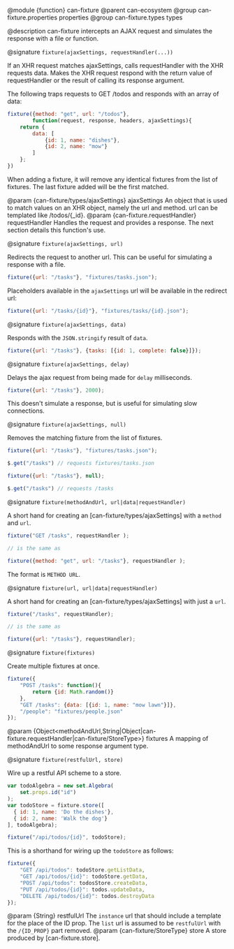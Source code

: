 @module {function} can-fixture
@parent can-ecosystem
@group can-fixture.properties properties
@group can-fixture.types types

@description can-fixture intercepts an AJAX request and simulates the response with a file or function.

@signature `fixture(ajaxSettings, requestHandler(...))`

If an XHR request matches ajaxSettings, calls requestHandler with the XHR requests data. Makes the XHR request respond with the return value of requestHandler or the result of calling its response argument.

The following traps requests to GET /todos and responds with an array of data:

```js
fixture({method: "get", url: "/todos"},
        function(request, response, headers, ajaxSettings){
    return {
        data: [
            {id: 1, name: "dishes"},
            {id: 2, name: "mow"}
        ]
    };
})
```

When adding a fixture, it will remove any identical fixtures from the list of fixtures. The last fixture added will be the first matched.

  @param {can-fixture/types/ajaxSettings} ajaxSettings An object that is used to match values on an XHR object, namely the url and method. url can be templated like /todos/{_id}.
  @param {can-fixture.requestHandler} requestHandler Handles the request and provides a response. The next section details this function's use.

@signature `fixture(ajaxSettings, url)`

Redirects the request to another url.  This can be useful for simulating a response with a file.

```js
fixture({url: "/tasks"}, "fixtures/tasks.json");
```

Placeholders available in the `ajaxSettings` url will be available in the redirect url:

```js
fixture({url: "/tasks/{id}"}, "fixtures/tasks/{id}.json");
```

@signature `fixture(ajaxSettings, data)`

Responds with the `JSON.stringify` result of `data`.

```js
fixture({url: "/tasks"}, {tasks: [{id: 1, complete: false}]});
```

@signature `fixture(ajaxSettings, delay)`

Delays the ajax request from being made for `delay` milliseconds.

```js
fixture({url: "/tasks"}, 2000);
```

This doesn't simulate a response, but is useful for simulating slow connections.

@signature `fixture(ajaxSettings, null)`

Removes the matching fixture from the list of fixtures.

```js
fixture({url: "/tasks"}, "fixtures/tasks.json");

$.get("/tasks") // requests fixtures/tasks.json

fixture({url: "/tasks"}, null);

$.get("/tasks") // requests /tasks
```

@signature `fixture(methodAndUrl, url|data|requestHandler)`

A short hand for creating an [can-fixture/types/ajaxSettings] with a `method` and `url`.

```js
fixture("GET /tasks", requestHandler );

// is the same as

fixture({method: "get", url: "/tasks"}, requestHandler );
```

The format is `METHOD URL`.

@signature `fixture(url, url|data|requestHandler)`

A short hand for creating an [can-fixture/types/ajaxSettings] with just a `url`.

```js
fixture("/tasks", requestHandler);

// is the same as

fixture({url: "/tasks"}, requestHandler);
```

@signature `fixture(fixtures)`

Create multiple fixtures at once.

```js
fixture({
    "POST /tasks": function(){
        return {id: Math.random()}
    },
    "GET /tasks": {data: [{id: 1, name: "mow lawn"}]},
    "/people": "fixtures/people.json"
});
```

  @param {Object<methodAndUrl,String|Object|can-fixture.requestHandler|can-fixture/StoreType>} fixtures A mapping of methodAndUrl to
  some response argument type.



@signature `fixture(restfulUrl, store)`

Wire up a restful API scheme to a store.

```js
var todoAlgebra = new set.Algebra(
    set.props.id("id")
);
var todoStore = fixture.store([
  { id: 1, name: 'Do the dishes'},
  { id: 2, name: 'Walk the dog'}
], todoAlgebra);

fixture("/api/todos/{id}", todoStore);
```

This is a shorthand for wiring up the `todoStore` as follows:

```js
fixture({
    "GET /api/todos": todoStore.getListData,
    "GET /api/todos/{id}": todoStore.getData,
    "POST /api/todos": todosStore.createData,
    "PUT /api/todos/{id}": todos.updateData,
    "DELETE /api/todos/{id}": todos.destroyData
});
```

  @param {String} restfulUrl The `instance` url that should include a template for the place of the ID prop.  The `list` url is assumed to be `restfulUrl` with the `/{ID_PROP}` part removed.
  @param {can-fixture/StoreType} store A store produced by [can-fixture.store].
